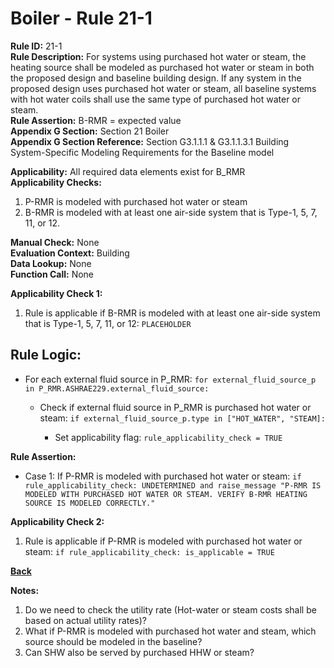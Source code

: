 
# Boiler - Rule 21-1  

**Rule ID:** 21-1  
**Rule Description:** For systems using purchased hot water or steam, the heating source shall be modeled as
purchased hot water or steam in both the proposed design and baseline building design. If any system in the proposed design uses purchased hot water or steam, all baseline systems with hot water coils shall use the same type of purchased hot water or steam.  
**Rule Assertion:** B-RMR = expected value  
**Appendix G Section:** Section 21 Boiler  
**Appendix G Section Reference:** Section G3.1.1.1 & G3.1.1.3.1 Building System-Specific Modeling Requirements for the Baseline model  

**Applicability:** All required data elements exist for B_RMR  
**Applicability Checks:**  

1. P-RMR is modeled with purchased hot water or steam
2. B-RMR is modeled with at least one air-side system that is Type-1, 5, 7, 11, or 12.

**Manual Check:** None  
**Evaluation Context:** Building  
**Data Lookup:** None  
**Function Call:** None  

**Applicability Check 1:**

1. Rule is applicable if B-RMR is modeled with at least one air-side system that is Type-1, 5, 7, 11, or 12: `PLACEHOLDER`

## Rule Logic:  

- For each external fluid source in P_RMR: `for external_fluid_source_p in P_RMR.ASHRAE229.external_fluid_source:`

  - Check if external fluid source in P_RMR is purchased hot water or steam: `if external_fluid_source_p.type in ["HOT_WATER", "STEAM]:`

    - Set applicability flag: `rule_applicability_check = TRUE`

**Rule Assertion:**

- Case 1: If P-RMR is modeled with purchased hot water or steam: `if rule_applicability_check: UNDETERMINED and raise_message "P-RMR IS MODELED WITH PURCHASED HOT WATER OR STEAM. VERIFY B-RMR HEATING SOURCE IS MODELED CORRECTLY."`

**Applicability Check 2:**

1. Rule is applicable if P-RMR is modeled with purchased hot water or steam: `if rule_applicability_check: is_applicable = TRUE`

**[Back](../_toc.md)**

**Notes:**

1. Do we need to check the utility rate (Hot-water or steam costs shall be based on actual utility rates)?
2. What if P-RMR is modeled with purchased hot water and steam, which source should be modeled in the baseline?
3. Can SHW also be served by purchased HHW or steam?
